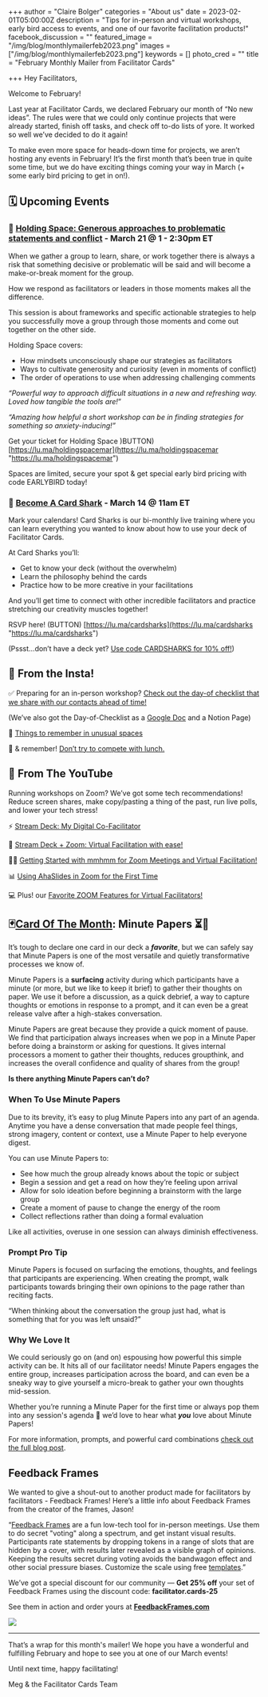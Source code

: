 +++
author = "Claire Bolger"
categories = "About us"
date = 2023-02-01T05:00:00Z
description = "Tips for in-person and virtual workshops, early bird access to events, and one of our favorite facilitation products!"
facebook_discussion = ""
featured_image = "/img/blog/monthlymailerfeb2023.png"
images = ["/img/blog/monthlymailerfeb2023.png"]
keywords = []
photo_cred = ""
title = "February Monthly Mailer from Facilitator Cards"

+++
Hey Facilitators,

Welcome to February!

Last year at Facilitator Cards, we declared February our month of “No new ideas”. The rules were that we could only continue projects that were already started, finish off tasks, and check off to-do lists of yore. It worked so well we’ve decided to do it again!

To make even more space for heads-down time for projects, we aren’t hosting any events in February! It’s the first month that’s been true in quite some time, but we do have exciting things coming your way in March (+ some early bird pricing to get in on!).

## 🗓 Upcoming Events

### 🤲 [Holding Space: Generous approaches to problematic statements and conflict](https://lu.ma/holdingspacemar) - March 21 @ 1 - 2:30pm ET

When we gather a group to learn, share, or work together there is always a risk that something decisive or problematic will be said and will become a make-or-break moment for the group.

How we respond as facilitators or leaders in those moments makes all the difference.

This session is about frameworks and specific actionable strategies to help you successfully move a group through those moments and come out together on the other side.

Holding Space covers:

* How mindsets unconsciously shape our strategies as facilitators
* Ways to cultivate generosity and curiosity (even in moments of conflict)
* The order of operations to use when addressing challenging comments

_“Powerful way to approach difficult situations in a new and refreshing way. Loved how tangible the tools are!_”

_“Amazing how helpful a short workshop can be in finding strategies for something so anxiety-inducing!”_

Get your ticket for Holding Space )BUTTON) [https://lu.ma/holdingspacemar](https://lu.ma/holdingspacemar "https://lu.ma/holdingspacemar")

Spaces are limited, secure your spot & get special early bird pricing with code EARLYBIRD today!

### 🦈 [Become A Card Shark](https://lu.ma/cardsharks) - March 14 @ 11am ET

Mark your calendars! Card Sharks is our bi-monthly live training where you can learn everything you wanted to know about how to use your deck of Facilitator Cards.

At Card Sharks you’ll:

* Get to know your deck (without the overwhelm)
* Learn the philosophy behind the cards
* Practice how to be more creative in your facilitations

And you’ll get time to connect with other incredible facilitators and practice stretching our creativity muscles together!

RSVP here! (BUTTON) [https://lu.ma/cardsharks](https://lu.ma/cardsharks "https://lu.ma/cardsharks")

(Pssst…don’t have a deck yet? [Use code CARDSHARKS for 10% off!](https://shop.facilitator.cards/discount/CARDSHARK))

## **📸 From the Insta!**

✅ Preparing for an in-person workshop? [Check out the day-of checklist that we share with our contacts ahead of time!](https://www.instagram.com/p/CcQtGI7Ly0k/)

(We’ve also got the Day-of-Checklist as a [Google Doc](https://docs.google.com/document/u/5/d/1TQin7dVUn5mduNB9PYwasRzPYlDt-it4SwrwD2__RHo/copy?ck_subscriber_id=1449938820) and a Notion Page)

💭 [Things to remember in unusual spaces](https://www.instagram.com/p/CdYSuyILNpt/)

🥪 & remember! [Don’t try to compete with lunch.](https://www.instagram.com/p/CdGk1wwLCzr/)

## **🔴 From The YouTube**

Running workshops on Zoom? We’ve got some tech recommendations! Reduce screen shares, make copy/pasting a thing of the past, run live polls, and lower your tech stress!

⚡️ [Stream Deck: My Digital Co-Facilitator](https://youtu.be/uu9zbZkIKcI)

👏 [Stream Deck + Zoom: Virtual Facilitation with ease!](https://youtu.be/_8uZ40_z2Dc)

👩‍🍳 [Getting Started with mmhmm for Zoom Meetings and Virtual Facilitation!](https://youtu.be/Lx_eP-7fUNE)

📊 [Using AhaSlides in Zoom for the First Time](https://youtu.be/ji0tlUGRFd0)

💻 Plus! our [Favorite ZOOM Features for Virtual Facilitators!](https://youtu.be/Sr-UU3Edr54)

## **🃏**[**Card Of The Month**](https://www.facilitator.cards/blog/february-card-of-the-month-minute-papers/)**: Minute Papers ⏳📝**

It’s tough to declare one card in our deck a **_favorite_**, but we can safely say that Minute Papers is one of the most versatile and quietly transformative processes we know of.

Minute Papers is a **surfacing** activity during which participants have a minute (or more, but we like to keep it brief) to gather their thoughts on paper. We use it before a discussion, as a quick debrief, a way to capture thoughts or emotions in response to a prompt, and it can even be a great release valve after a high-stakes conversation.

Minute Papers are great because they provide a quick moment of pause. We find that participation always increases when we pop in a Minute Paper before doing a brainstorm or asking for questions. It gives internal processors a moment to gather their thoughts, reduces groupthink, and increases the overall confidence and quality of shares from the group!

**Is there anything Minute Papers can’t do?**

### When To Use Minute Papers

Due to its brevity, it’s easy to plug Minute Papers into any part of an agenda. Anytime you have a dense conversation that made people feel things, strong imagery, content or context, use a Minute Paper to help everyone digest.

You can use Minute Papers to:

* See how much the group already knows about the topic or subject
* Begin a session and get a read on how they’re feeling upon arrival
* Allow for solo ideation before beginning a brainstorm with the large group
* Create a moment of pause to change the energy of the room
* Collect reflections rather than doing a formal evaluation

Like all activities, overuse in one session can always diminish effectiveness.

### Prompt Pro Tip

Minute Papers is focused on surfacing the emotions, thoughts, and feelings that participants are experiencing. When creating the prompt, walk participants towards bringing their own opinions to the page rather than reciting facts.

“When thinking about the conversation the group just had, what is something that for you was left unsaid?”

### Why We Love It

We could seriously go on (and on) espousing how powerful this simple activity can be. It hits all of our facilitator needs! Minute Papers engages the entire group, increases participation across the board, and can even be a sneaky way to give yourself a micro-break to gather your own thoughts mid-session.

Whether you’re running a Minute Paper for the first time or always pop them into any session's agenda 👋 we’d love to hear what **_you_** love about Minute Papers!

For more information, prompts, and powerful card combinations [check out the full blog post](https://www.facilitator.cards/blog/february-card-of-the-month-minute-papers/).

## Feedback Frames

We wanted to give a shout-out to another product made for facilitators by facilitators - Feedback Frames! Here’s a little info about Feedback Frames from the creator of the frames, Jason!

“[Feedback Frames](https://feedbackframes.com/) are a fun low-tech tool for in-person meetings. Use them to do secret "voting" along a spectrum, and get instant visual results. Participants rate statements by dropping tokens in a range of slots that are hidden by a cover, with results later revealed as a visible graph of opinions. Keeping the results secret during voting avoids the bandwagon effect and other social pressure biases. Customize the scale using free [templates](https://feedbackframes.com/templates).”

We’ve got a special discount for our community — **Get 25% off** your set of Feedback Frames using the discount code: **facilitator.cards-25**

See them in action and order yours at [**FeedbackFrames.com**](http://feedbackframes.com/)

![](/img/blog/ff_a4_drop_wide_2-800.jpeg)

***

That’s a wrap for this month's mailer! We hope you have a wonderful and fulfilling February and hope to see you at one of our March events!

Until next time, happy facilitating!

Meg & the Facilitator Cards Team